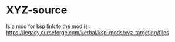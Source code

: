 # XYZ-source
Is a mod for ksp link to the mod is : https://legacy.curseforge.com/kerbal/ksp-mods/xyz-targeting/files
